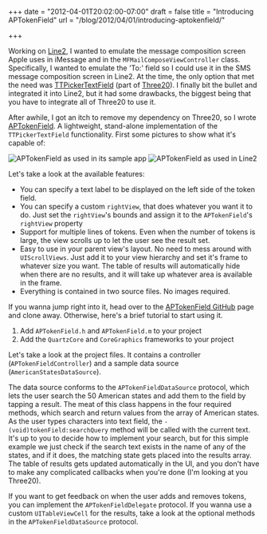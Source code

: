 +++
date = "2012-04-01T20:02:00-07:00"
draft = false
title = "Introducing APTokenField"
url = "/blog/2012/04/01/introducing-aptokenfield/"

+++

Working on [Line2](http://line2.com/), I wanted to emulate the message composition screen Apple uses in iMessage and in the `MFMailComposeViewController` class. Specifically, I wanted to emulate the 'To:' field so I could use it in the SMS message composition screen in Line2. At the time, the only option that met the need was [TTPickerTextField](http://api.three20.info/interface_t_t_picker_text_field.php) (part of [Three20](https://github.com/facebook/three20)). I finally bit the bullet and integrated it into Line2, but it had some drawbacks, the biggest being that you have to integrate all of Three20 to use it.

After awhile, I got an itch to remove my dependency on Three20, so I wrote [APTokenField](https://github.com/arashpayan/APTokenField). A lightweight, stand-alone implementation of the `TTPickerTextField` functionality. First some pictures to show what it's capable of:

![APTokenField as used in its sample app](/blog-files/aptokenfield_demo_screen_shot.png) ![APTokenField as used in Line2](/blog-files/aptokenfield_line2_screen_shot.png)


Let's take a look at the available features:  

* You can specify a text label to be displayed on the left side of the token field.
* You can specify a custom `rightView`, that does whatever you want it to do. Just set the `rightView`'s bounds and assign it to the `APTokenField`'s `rightView` property
* Support for multiple lines of tokens. Even when the number of tokens is large, the view scrolls up to let the user see the result set.
* Easy to use in your parent view's layout. No need to mess around with `UIScrollViews`. Just add it to your view hierarchy and set it's frame to whatever size you want. The table of results will automatically hide when there are no results, and it will take up whatever area is available in the frame.
* Everything is contained in two source files. No images required.

If you wanna jump right into it, head over to the [APTokenField GitHub](https://github.com/arashpayan/APTokenField) page and clone away. Otherwise, here's a brief tutorial to start using it.

1. Add `APTokenField.h` and `APTokenField.m` to your project
2. Add the `QuartzCore` and `CoreGraphics` frameworks to your project

Let's take a look at the project files. It contains a controller (`APTokenFieldController`) and a sample data source (`AmericanStatesDataSource`).

The data source conforms to the `APTokenFieldDataSource` protocol, which lets the user search the 50 American states and add them to the field by tapping a result. The meat of this class happens in the four required methods, which search and return values from the array of American states. As the user types characters into text field, the `-(void)tokenField:searchQuery` method will be called with the current text. It's up to you to decide how to implement your search, but for this simple example we just check if the search text exists in the name of any of the states, and if it does, the matching state gets placed into the results array. The table of results gets updated automatically in the UI, and you don't have to make any complicated callbacks when you're done (I'm looking at you Three20).

If you want to get feedback on when the user adds and removes tokens, you can implement the `APTokenFieldDelegate` protocol. If you wanna use a custom `UITableViewCell` for the results, take a look at the optional methods in the `APTokenFieldDataSource` protocol.
